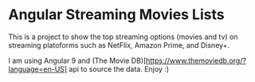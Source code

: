 # Angular Streaming Movies Lists

This is a project to show the top streaming options (movies and tv) on streaming platoforms such as NetFlix, Amazon Prime, and Disney+.

I am using Angular 9 and (The Movie DB)[https://www.themoviedb.org/?language=en-US] api to source the data. Enjoy :)
